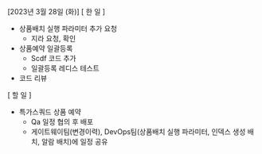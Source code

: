 [2023년 3월 28일 (화)]
[ 한 일 ]
* 상품배치 실행 파라미터 추가 요청
    * 지라 요청, 확인
*  상품예약 일괄등록
    * Scdf 코드 추가
    * 일괄등록 레디스 테스트
* 코드 리뷰

[ 할 일 ]
* 특가스쿼드 상품 예약 
    * Qa 일정 협의 후 배포
    * 게이트웨이팀(변경이력), DevOps팀(상품배치 실행 파라미터, 인덱스 생성 배치, 알람 배치)에 일정 공유
